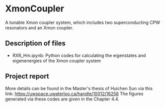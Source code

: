 # XmonCoupler
A tunable Xmon coupler system, which includes two superconducting CPW resonators and an Xmon coupler.
## Description of files
+ RXR_Hm.ipynb: Python codes for calculating the eigenstates and eigenenergies of the Xmon coupler system
## Project report
More details can be found in the Master's thesis of Huichen Sun via this link:
<https://uwspace.uwaterloo.ca/handle/10012/16258>
The figures generated via these codes are given in the Chapter 4.4.   
